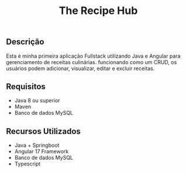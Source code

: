 <header>
        <h1>The Recipe Hub</h1>  
    </header>

<section>
        <h2>Descrição</h2>
        <p>Esta é minha primeira aplicação Fullstack utilizando Java e Angular para gerenciamento de receitas culinárias. funcionando como um CRUD, os usuários podem adicionar, visualizar, editar e excluir receitas.</p>
    </section>

<section>

<section>
        <h2>Requisitos</h2>
        <ul>
            <li>Java 8 ou superior</li>
            <li>Maven</li>
            <li>Banco de dados MySQL</li>
        </ul>
    </section>

<section>
        <h2>Recursos Utilizados</h2>
        <ul>
            <li>Java + Springboot</li>
            <li>Angular 17 Framework</li>
            <li>Banco de dados MySQL</li>
            <li>Typescript</li>
        </ul>
    </section>
        
       


  
